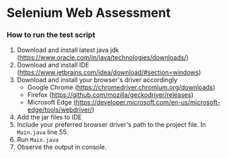 # Selenium Web Assessment

### How to run the test script


1. Download and install latest java jdk (https://www.oracle.com/in/java/technologies/downloads/)
2. Download and install IDE (https://www.jetbrains.com/idea/download/#section=windows)
3. Download and install your browser's driver accordingly
    - Google Chrome (https://chromedriver.chromium.org/downloads)
    - Firefox (https://github.com/mozilla/geckodriver/releases)
    - Microsoft Edge (https://developer.microsoft.com/en-us/microsoft-edge/tools/webdriver/)
4. Add the jar files to IDE
5. Include your preferred browser driver's path to the project file. In ```Main.java``` line 55.
6. Run ```Main.java```
7. Observe the output in console.